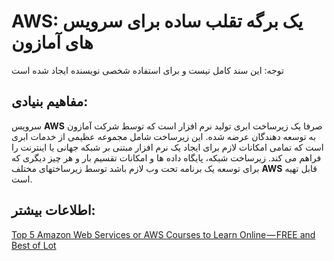 # AWS: یک برگه تقلب ساده برای سرویس های آمازون

توجه: این سند کامل نیست و برای استفاده شخصی نویسنده ایجاد شده است

## مفاهیم بنیادی:

سرویس **AWS** صرفا یک زیرساخت ابری تولید نرم افزار است که توسط شرکت آمازون به توسعه دهندگان عرضه شده. این زیرساخت شامل مجموعه عظیمی از خدمات ابری است که تمامی امکانات لازم برای ایجاد یک نرم افزار مبتنی بر شبکه جهانی یا اینترنت را فراهم می کند. زیرساخت شبکه، پایگاه داده ها و امکانات تقسیم بار و هر چیز دیگری که برای توسعه یک برنامه تحت وب لازم باشد توسط زیرساختهای مختلف **AWS** قابل تهیه است.


## اطلاعات بیشتر:

[Top 5 Amazon Web Services or AWS Courses to Learn Online — FREE and Best of Lot](https://hackernoon.com/top-5-amazon-web-services-or-aws-courses-to-learn-online-free-and-best-of-lot-d94e192054b7)

